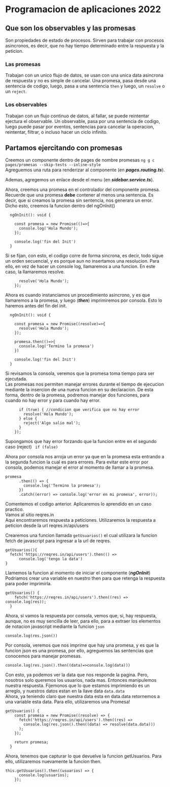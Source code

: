 # Programacion de aplicaciones 2022

## Que son los observables y las promesas

Son propiedades de estado de procesos. Sirven para trabajar con procesos asincronos, es decir, que no hay tiempo determinado entre la respuesta y la peticion.

### Las promesas

Trabajan con un unico flujo de datos, se usan con una unica data asincrona de respuesta y no es simple de cancelar.
Una promesa, pasa desde una sentencia de codigo, luego, pasa a una sentencia `then` y luego, un `resolve` o un `reject`.

### Los observables

Trabajan con un flujo continuo de datos, al fallar, se puede reintentar ejectura el observable.
Un observable, pasa por una sentencia de codigo, luego puede pasar por eventos, sentencias para cancelar la operacion, reintentar, filtrar, o incluso hacer un ciclo infinito.

## Partamos ejercitando con promesas

Creemos un componente dentro de pages de nombre promesas `ng g c pages/promesas --skip-tests --inline-style`  
Agreguemos una ruta para renderizar al componente (en **_pages.routing.ts_**).

Ademas, agregemos un enlace desde el menu (en **_sidebar.service.ts_**).

Ahora, creemos una promesa en el controlador del componente promesa.
Recuerde que una promesa **debe** contener al menos una sentencia. Es decir, que si creamos la promesa sin sentencia, nos generara un error.  
Dicho esto, creemos la funcion dentro del ngOnInit()

```
  ngOnInit(): void {

    const promesa = new Promise(()=>{
      console.log('Hola Mundo');
    });

    console.log('fin del Init')
  }
```

Si se fijan, con esto, el codigo corre de forma sincrona, es decir, todo sigue un orden secuencial, y es porque aun no insertamos una resolucion. Para ello, en vez de hacer un console log, llamaremos a una funcion. En este caso, la llamaremos resolve.

```const promesa = new Promise((resolve)=>{
      resolve('Hola Mundo');
    });
```

Ahora es cuando instanciamos un procedimiento asincrono, y es que llamaremos a la promesa, y luego (**_then_**) imprimiremos por consola. Esto lo haremos antes del fin del init.

```
  ngOnInit(): void {

    const promesa = new Promise((resolve)=>{
      resolve('Hola Mundo');
    });

    promesa.then(()=>{
      console.log('Termino la promesa')
    })

    console.log('fin del Init')
  }
```

Si revisamos la consola, veremos que la promesa toma tiempo para ser ejecutada.  
Las promesas nos permiten manejar errores durante el tiempo de ejecucion mediante la insercion de una nueva funcion en su declaracion. De esta forma, dentro de la promesa, podremos manejar dos funciones, para cuando no hay error y para cuando hay error.

```const promesa = new Promise((resolve, reject) => {
      if (true) { //condicion que verifica que no hay error
        resolve('Hola Mundo');
      } else {
        reject('Algo salio mal');
      }
    });
```

Supongamos que hay error forzando que la funcion entre en el segundo caso (reject) ` if (false)`

Ahora por consola nos arroja un error ya que en la promesa esta entrando a la segunda funcion la cual es para errores. Para evitar este error por consola, podemos manejar el error al momento de llamar a la promesa.

```
promesa
      .then(() => {
        console.log('Termino la promesa');
      })
      .catch((error) => console.log('error en mi promesa', error));
```

Comentemos el codigo anterior. Aplicaremos lo aprendido en un caso practico.  
Vamos al sitio reqres.in  
Aqui encontraremos respuesta a peticiones. Utilizaremos la respuesta a peticion desde la url reqres.in/api/users

Crearemos una funcion llamada `getUsuarios()` el cual utilizara la funcion fetch de javascript para ingresar a la url de reqres.

```
getUsuarios(){
  fetch('https://reqres.in/api/users').then(() =>
      console.log('tengo la data')
}
```

Llamemos la funcion al momento de iniciar el componente (**_ngOnInit_**)
Podriamos crear una variable en nuestro then para que retenga la respuesta para poder imprimirla.

```
getUsuarios() {
    fetch('https://reqres.in/api/users').then((res) => console.log(res));
  }
```

Ahora, si vamos la respuesta por consola, vemos que, si, hay respuesta, aunque, no es muy sencilla de leer, para ello, para a extraer los elementos de notacion javascript mediante la funcion `json`

```
console.log(res.json())
```

Por consola, veremos que nos imprime que hay una promesa, y es que la funcion json es una promesa, por ello, agreguemos las sentencias que conocemos para manejar promesas.

```
console.log(res.json().then((data)=>console.log(data)))
```

Con esto, ya podemos ver la data que nos responde la pagina. Pero, nosotros solo queremos los usuarios, nada mas. Entonces manipulemos nuestra respuesta. Fijemonos que lo que estamos imprimiendo es un arreglo, y nuestros datos estan en la llave data `data.data`  
Ahora, ya teniendo claro que nuestra data esta en data.data retornemos a una variable esta data. Para ello, utilizaremos una Promesa!

```
getUsuarios() {
    const promesa = new Promise((resolve) => {
      fetch('https://reqres.in/api/users').then((res) =>
        console.log(res.json().then((data) => resolve(data.data)))
      );
    });

    return promesa;
  }
```

Ahora, tenemos que capturar lo que devuelve la funcion getUsuarios. Para ello, utilizaremos nuevamente la funcion then.

```
this.getUsuarios().then((usuarios) => {
      console.log(usuarios);
    });

```
